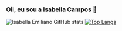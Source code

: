 ### Oii, eu sou a Isabella Campos 👋

![Isabella Emiliano GitHub stats](https://github-readme-stats.vercel.app/api?username=isabellaCE&count_private=true&show_icons=true&theme=radical)  [![Top Langs](https://github-readme-stats.vercel.app/api/top-langs/?username=isabellaCE&layout=compact&theme=radical)](https://github.com/isabellaCE/github-readme-stats)
